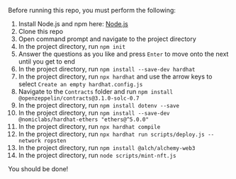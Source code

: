 Before running this repo, you must perform the following:

1. Install Node.js and npm here: [Node.js](https://nodejs.org/en/download/)
2. Clone this repo
3. Open command prompt and navigate to the project directory
4. In the project directory, run `npm init`
5. Answer the questions as you like and press `Enter` to move onto the next until you get to end
6. In the project directory, run `npm install --save-dev hardhat`
7. In the project directory, run `npx hardhat` and use the arrow keys to select `Create an empty hardhat.config.js`
8. Navigate to the `Contracts` folder and run `npm install @openzeppelin/contracts@3.1.0-solc-0.7`
9. In the project directory, run `npm install dotenv --save`
10. In the project directory, run `npm install --save-dev @nomiclabs/hardhat-ethers "ethers@^5.0.0"`
11. In the project directory, run `npx hardhat compile`
12. In the project directory, run `npx hardhat run scripts/deploy.js --network ropsten`
13. In the project directory, run `npm install @alch/alchemy-web3`
14. In the project directory, run `node scripts/mint-nft.js`

You should be done!